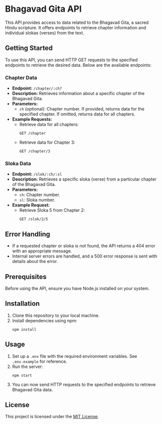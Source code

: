 # Bhagavad Gita API

This API provides access to data related to the Bhagavad Gita, a sacred Hindu scripture. It offers endpoints to retrieve chapter information and individual slokas (verses) from the text.

## Getting Started

To use this API, you can send HTTP GET requests to the specified endpoints to retrieve the desired data. Below are the available endpoints:

### Chapter Data

- **Endpoint:** `/chapter/:ch?`
- **Description:** Retrieves information about a specific chapter of the Bhagavad Gita.
- **Parameters:**
  - `ch` (optional): Chapter number. If provided, returns data for the specified chapter. If omitted, returns data for all chapters.
- **Example Requests:**
  - Retrieve data for all chapters:
    ```
    GET /chapter
    ```
  - Retrieve data for Chapter 3:
    ```
    GET /chapter/3
    ```

### Sloka Data

- **Endpoint:** `/slok/:ch/:sl`
- **Description:** Retrieves a specific sloka (verse) from a particular chapter of the Bhagavad Gita.
- **Parameters:**
  - `ch`: Chapter number.
  - `sl`: Sloka number.
- **Example Request:**
  - Retrieve Sloka 5 from Chapter 2:
    ```
    GET /slok/2/5
    ```

## Error Handling

- If a requested chapter or sloka is not found, the API returns a 404 error with an appropriate message.
- Internal server errors are handled, and a 500 error response is sent with details about the error.

## Prerequisites

Before using the API, ensure you have Node.js installed on your system.

## Installation

1. Clone this repository to your local machine.
2. Install dependencies using npm:
    ```
    npm install
    ```

## Usage

1. Set up a `.env` file with the required environment variables. See `.env.example` for reference.
2. Run the server:
    ```
    npm start
    ```
3. You can now send HTTP requests to the specified endpoints to retrieve Bhagavad Gita data.


## License

This project is licensed under the [MIT License](LICENSE).
